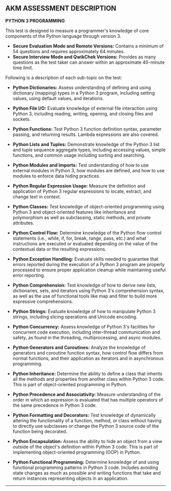 **AKM ASSESSMENT DESCRIPTION**
---
**PYTHON 3 PROGRAMMING**

This test is designed to measure a programmer's knowledge of core components of the Python language through version 3.

- **Secure Evaluation Mode and Remote Versions:** Contains a minimum of 54 questions and requires approximately 64 minutes.
- **Secure Interview Mode and QwikChek Versions:** Provides as many questions as the test taker can answer within an approximate 40-minute time limit.

Following is a description of each sub-topic on the test:

- **Python Dictionaries:** Assess understanding of defining and using dictionary (mapping) types in a Python 3 program, including setting values, using default values, and iterations.

- **Python File I/O:** Evaluate knowledge of external file interaction using Python 3, including reading, writing, opening, and closing files and sockets.

- **Python Functions:** Test Python 3 function definition syntax, parameter passing, and returning results. Lambda expressions are also covered.

- **Python Lists and Tuples:** Demonstrate knowledge of the Python 3 list and tuple sequence aggregate types, including accessing values, simple functions, and common usage including sorting and searching.

- **Python Modules and Imports:** Test understanding of how to use external modules in Python 3, how modules are defined, and how to use modules to enforce data hiding practices.

- **Python Regular Expression Usage:** Measure the definition and application of Python 3 regular expressions to locate, extract, and change text in context.

- **Python Classes:** Test knowledge of object-oriented programming using Python 3 and object-oriented features like inheritance and polymorphism as well as subclassing, static methods, and private attributes.

- **Python Control Flow:** Determine knowledge of the Python flow control statements (i.e., while, if, for, break, range, pass, etc.) and what instructions are executed or evaluated depending on the value of the contextual data or the resulting expressions.

- **Python Exception Handling:** Evaluate skills needed to guarantee that errors reported during the execution of a Python 3 program are properly processed to ensure proper application cleanup while maintaining useful error reporting.

- **Python Comprehension:** Test knowledge of how to derive new lists, dictionaries, sets, and iterators using Python 3's comprehension syntax, as well as the use of functional tools like map and filter to build more expressive comprehensions.

- **Python Strings:** Evaluate knowledge of how to manipulate Python 3 strings, including slicing operations and Unicode encoding.

- **Python Concurrency:** Assess knowledge of Python 3's facilities for concurrent code execution, including inter-thread communication and safety, as found in the threading, multiprocessing, and async modules.

- **Python Generators and Coroutines:** Analyze the knowledge of generators and coroutine function syntax, how control flow differs from normal functions, and their application as iterators and in asynchronous programming.

- **Python Inheritance:** Determine the ability to define a class that inherits all the methods and properties from another class within Python 3 code. This is part of object-oriented programming in Python.

- **Python Precedence and Associativity:** Measure understanding of the order in which an expression is evaluated that has multiple operators of the same precedence in Python 3 code.

- **Python Formatting and Decorators:** Test knowledge of dynamically altering the functionality of a function, method, or class without having to directly use subclasses or change the Python 3 source code of the function being decorated.

- **Python Encapsulation:** Assess the ability to hide an object from a view outside of the object's definition within Python 3 code. This is part of implementing object-oriented programming (OOP) in Python.

- **Python Functional Programming:** Determine knowledge of and using functional programming patterns in Python 3 code. Includes avoiding state changes as much as possible and writing functions that take and return instances representing objects in an application.

---